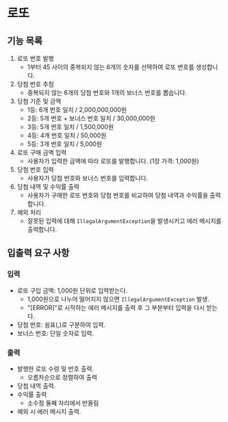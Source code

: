 # 로또

## 기능 목록

1. 로또 번호 발행
    - 1부터 45 사이의 중복되지 않는 6개의 숫자를 선택하여 로또 번호를 생성합니다.
2. 당첨 번호 추첨
    - 중복되지 않는 6개의 당첨 번호와 1개의 보너스 번호를 뽑습니다.
3. 당첨 기준 및 금액
    - 1등: 6개 번호 일치 / 2,000,000,000원
    - 2등: 5개 번호 + 보너스 번호 일치 / 30,000,000원
    - 3등: 5개 번호 일치 / 1,500,000원
    - 4등: 4개 번호 일치 / 50,000원
    - 5등: 3개 번호 일치 / 5,000원
4. 로또 구매 금액 입력
    - 사용자가 입력한 금액에 따라 로또를 발행합니다. (1장 가격: 1,000원)
5. 당첨 번호 입력
    - 사용자가 당첨 번호와 보너스 번호를 입력합니다.
6. 당첨 내역 및 수익률 출력
    - 사용자가 구매한 로또 번호와 당첨 번호를 비교하여 당첨 내역과 수익률을 출력합니다.
7. 예외 처리
    - 잘못된 입력에 대해 `IllegalArgumentException`을 발생시키고 에러 메시지를 출력합니다.

## 입출력 요구 사항
### 입력

- 로또 구입 금액: 1,000원 단위로 입력받는다.
    - 1,000원으로 나누어 떨어지지 않으면 `IllegalArgumentException` 발생.
    - "[ERROR]"로 시작하는 에러 메시지를 출력 후 그 부분부터 입력을 다시 받는다.
- 당첨 번호: 쉼표(,)로 구분하여 입력.
- 보너스 번호: 단일 숫자로 입력.

### 출력

- 발행한 로또 수량 및 번호 출력.
    - 오름차순으로 정렬하여 출력
- 당첨 내역 출력.
- 수익률 출력 
   - 소수점 둘째 자리에서 반올림
- 예외 시 에러 메시지 출력.